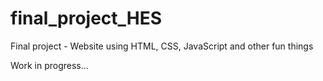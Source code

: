 # final_project_HES
Final project - Website using HTML, CSS, JavaScript and other fun things

Work in progress...
